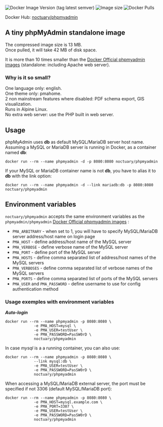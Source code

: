 ![Docker Image Version (tag latest semver)](https://img.shields.io/docker/v/noctuary/phpmyadmin/latest?style=plastic)    ![Image size](https://img.shields.io/docker/image-size/noctuary/phpmyadmin/latest?style=plastic)    ![Docker Pulls](https://img.shields.io/docker/pulls/noctuary/phpmyadmin?style=plastic)

Docker Hub: [noctuary/phpmyadmin](https://hub.docker.com/r/noctuary/phpmyadmin)

## A tiny phpMyAdmin standalone image

The compressed image size is 13 MB.  
Once pulled, it will take 42 MB of disk space. 

It is more than 10 times smaller than the [Docker Official phpmyadmin images](https://hub.docker.com/_/phpmyadmin) (standalone: including Apache web server).  

### Why is it so small?

One language only: english.  
One theme only: pmahome.  
2 non mainstream features where disabled: PDF schema export, GIS visualization.  
Runs in Alpine Linux.  
No extra web server: use the PHP built in web server.  

## Usage
phpMyAdmin uses **db** as default MySQL/MariaDB server host name.   
Assuming a MySQL or MariaDB server is running in Docker, as a container named **db**:
```
docker run --rm --name phpmyadmin -d -p 8080:8080 noctuary/phpmyadmin
```
If your MySQL or MariaDB container name is not **db**, you have to alias it to **db** with the link option:
```
docker run --rm --name phpmyadmin -d --link mariadb:db -p 8080:8080 noctuary/phpmyadmin
```

## Environment variables

`noctuary/phpmyadmin` accepts the same environment variables as the `phpmyadmin/phpmyadmin` [Docker Official phpmyadmin images](https://hub.docker.com/_/phpmyadmin) :

- `PMA_ARBITRARY` - when set to 1, you will have to specify MySQL/MariaDB server address/host name on login page
- `PMA_HOST` - define address/host name of the MySQL server
- `PMA_VERBOSE` - define verbose name of the MySQL server
- `PMA_PORT` - define port of the MySQL server
- `PMA_HOSTS` - define comma separated list of address/host names of the MySQL servers
- `PMA_VERBOSES` - define comma separated list of verbose names of the MySQL servers
- `PMA_PORTS` - define comma separated list of ports of the MySQL servers
- `PMA_USER` and `PMA_PASSWORD` - define username to use for config authentication method

### Usage exemples with environment variables

***Auto-login***
```
docker run --rm --name phpmyadmin -p 8080:8080 \
             -e PMA_HOST=mysql \
             -e PMA_USER=testUser \
             -e PMA_PASSWORD=PasSW0rD \
             noctuary/phpmyadmin
```   
In case *mysql* is a a running container, you can also use:   
```
docker run --rm --name phpmyadmin -p 8080:8080 \
             --link mysql:db \
             -e PMA_USER=testUser \
             -e PMA_PASSWORD=PasSW0rD \
             noctuary/phpmyadmin
```   
When accessing a MySQL/MariaDB external server, the port must be specified if not 3306 (default MySQL/MariaDB port):   
```
docker run --rm --name phpmyadmin -p 8080:8080 \
             -e PMA_HOST=mysql.example.com \
             -e PMA_PORT=3307 \
             -e PMA_USER=testUser \
             -e PMA_PASSWORD=PasSW0rD \
             noctuary/phpmyadmin
```   